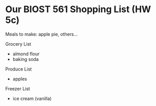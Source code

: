 # Our BIOST 561 Shopping List (HW 5c)

Meals to make: apple pie, others... 

Grocery List
- almond flour
- baking soda

Produce List
- apples

Freezer List
- ice cream (vanilla)
